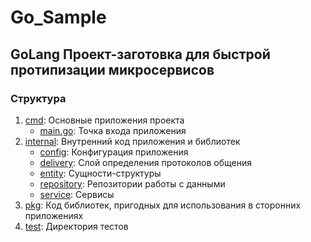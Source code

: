 # Go_Sample

## GoLang Проект-заготовка для быстрой протипизации микросервисов

### Структура

1. [cmd](cmd/app/main.go): Основные приложения проекта
    - [main.go](cmd/app/main.go): Точка входа приложения
2. [internal](internal): Внутренний код приложения и библиотек
    - [config](internal/config): Конфигурация приложения
    - [delivery](internal/delivery): Слой определения протоколов общения
    - [entity](internal/entity): Сущности-структуры
    - [repository](internal/repository): Репозитории работы с данными
    - [service](internal/service): Сервисы
3. [pkg](pkg): Код библиотек, пригодных для использования в сторонних приложениях
4. [test](test): Директория тестов